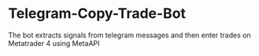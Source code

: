 # Telegram-Copy-Trade-Bot
The bot extracts signals from telegram messages and then enter trades on Metatrader 4 using MetaAPI

